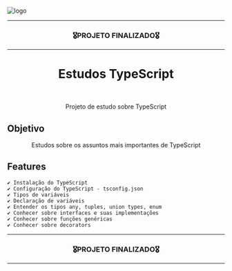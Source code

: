 ![logo](https://user-images.githubusercontent.com/68918326/193332767-8248edfa-cf76-4032-8eed-05bf3037838c.PNG)

<hr>
<h3 align="center">🎖️PROJETO FINALIZADO🎖️</h3>
<hr>

<h1 align="center">Estudos TypeScript</h1>
<br>

<p align="center">Projeto de estudo sobre TypeScript</p>


## Objetivo
<p align="center">
  Estudos sobre os assuntos mais importantes de TypeScript
</p>


## Features

    ✔️ Instalação do TypeScript
    ✔️ Configuração do TypeScript - tsconfig.json
    ✔️ Tipos de variáveis
    ✔️ Declaração de variáveis
    ✔️ Entender os tipos any, tuples, union types, enum
    ✔️ Conhecer sobre interfaces e suas implementações
    ✔️ Conhecer sobre funções genéricas
    ✔️ Conhecer sobre decorators


<hr>
<h3 align="center">🎖️PROJETO FINALIZADO🎖️</h3>
<hr>
